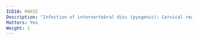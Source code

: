 ```yaml
---
ICD10: M4632
Description: "Infection of intervertebral disc (pyogenic): Cervical region"
Matters: Yes
Weight: 1
---
```

